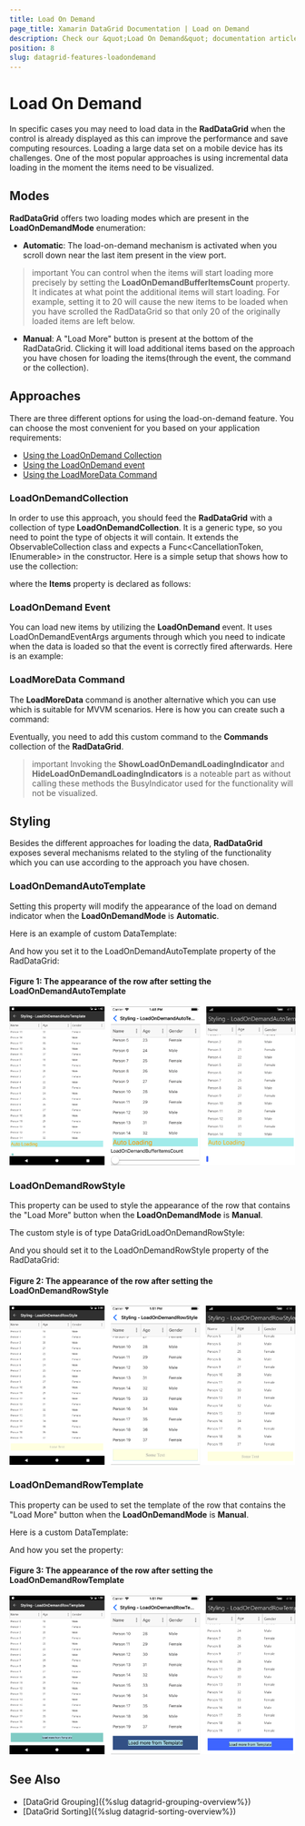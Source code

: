```yaml
---
title: Load On Demand
page_title: Xamarin DataGrid Documentation | Load on Demand
description: Check our &quot;Load On Demand&quot; documentation article for Telerik DataGrid for Xamarin control.
position: 8
slug: datagrid-features-loadondemand
---
```


# Load On Demand #

In specific cases you may need to load data in the **RadDataGrid** when the control is already displayed as this can improve the performance and save computing resources. Loading a large data set on a mobile device has its challenges. One of the most popular approaches is using incremental data loading in the moment the items need to be visualized. 

## Modes

**RadDataGrid** offers two loading modes which are present in the **LoadOnDemandMode** enumeration:

* **Automatic**: The load-on-demand mechanism is activated when you scroll down near the last item present in the view port. 
 
>important You can control when the items will start loading more precisely by setting the **LoadOnDemandBufferItemsCount** property. It indicates at what point the additional items will start loading. For example, setting it to 20 will cause the new items to be loaded when you have scrolled the RadDataGrid so that only 20 of the originally loaded items are left below.

* **Manual**: A "Load More" button is present at the bottom of the RadDataGrid. Clicking it will load additional items based on the approach you have chosen for loading the items(through the event, the command or the collection).

## Approaches 

There are three different options for using the load-on-demand feature. You can choose the most convenient for you based on your application requirements:

 * [Using the LoadOnDemand Collection](#loadondemandcollection)
 * [Using the LoadOnDemand event](#loadondemand-event)
 * [Using the LoadMoreData Command](#loadmoredata-command)

### LoadOnDemandCollection

In order to use this approach, you should feed the **RadDataGrid** with a collection of type **LoadOnDemandCollection**. It is a generic type, so you need to point the type of objects it will contain. It extends the ObservableCollection<T> class and expects a Func<CancellationToken, IEnumerable> in the constructor. Here is a simple setup that shows how to use the collection:

<snippet id='datagrid-loadondemand-collection-csharp'/>

where the **Items** property is declared as follows:

<snippet id='datagrid-loadondemand-collection-property-csharp'/>

### LoadOnDemand Event

You can load new items by utilizing the **LoadOnDemand** event. It uses LoadOnDemandEventArgs arguments through which you need to indicate when the data is loaded so that the event is correctly fired afterwards. Here is an example:

<snippet id='datagrid-loadondemand-event-csharp'/>

### LoadMoreData Command

The **LoadMoreData** command is another alternative which you can use which is suitable for MVVM scenarios. Here is how you can create such a command:

<snippet id='datagrid-customloadmoredatacommand-csharp'/>

Eventually, you need to add this custom command to the **Commands** collection of the **RadDataGrid**.

<snippet id='datagrid-customloadmoredatacommand-addtocollection-csharp'/>

>important Invoking the **ShowLoadOnDemandLoadingIndicator** and **HideLoadOnDemandLoadingIndicators** is a noteable part as without calling these methods the BusyIndicator used for the functionality will not be visualized.

## Styling

Besides the different approaches for loading the data, **RadDataGrid** exposes several mechanisms related to the styling of the functionality which you can use according to the approach you have chosen.

### LoadOnDemandAutoTemplate

Setting this property will modify the appearance of the load on demand indicator when the **LoadOnDemandMode** is **Automatic**.

Here is an example of custom DataTemplate:
<snippet id='datagrid-loadondemandautotemplate-xaml'/>

And how you set it to the LoadOnDemandAutoTemplate property of the RadDataGrid:
<snippet id='datagrid-setting-loadondemandautotemplate-xaml'/>

#### Figure 1: The appearance of the row after setting the LoadOnDemandAutoTemplate
![](images/datagrid-autotemplate.png)

### LoadOnDemandRowStyle 
This property can be used to style the appearance of the row that contains the "Load More" button when the **LoadOnDemandMode** is **Manual**.

The custom style is of type DataGridLoadOnDemandRowStyle:
<snippet id='datagrid-loadondemandrowstyle-xaml'/>

And you should set it to the LoadOnDemandRowStyle property of the RadDataGrid:
<snippet id='datagrid-setting-loadondemandrowstyle-xaml'/>

#### Figure 2: The appearance of the row after setting the LoadOnDemandRowStyle
![](images/datagrid-rowstyle.png)

### LoadOnDemandRowTemplate 

This property can be used to set the template of the row that contains the "Load More" button when the **LoadOnDemandMode** is **Manual**.

Here is a custom DataTemplate:
<snippet id='datagrid-loadondemandrowtemplate-xaml'/>

And how you set the property:
<snippet id='datagrid-setting-loadondemandrowtemplate-xaml'/>

#### Figure 3: The appearance of the row after setting the LoadOnDemandRowTemplate
![](images/datagrid-rowtemplate.png)


## See Also

* [DataGrid Grouping]({%slug datagrid-grouping-overview%})
* [DataGrid Sorting]({%slug datagrid-sorting-overview%})
